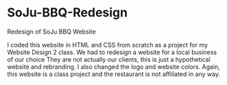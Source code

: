# SoJu-BBQ-Redesign
Redesign of SoJu BBQ Website

I coded this website in HTML and CSS from scratch as a project for my Website Design 2 class. 
We had to redesign a website for a local business of our choice
They are not actually our clients, this is just a hypothetical website and rebranding.
I also changed the logo and website colors.
Again, this website is a class project and the restaurant is not affiliated in any way.
